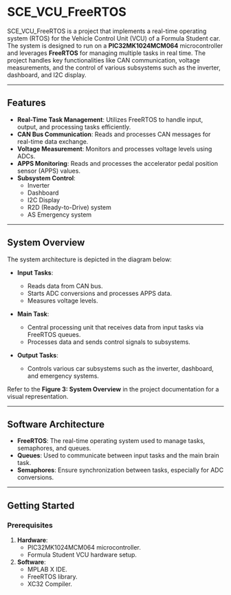 # SCE_VCU_FreeRTOS

SCE_VCU_FreeRTOS is a project that implements a real-time operating system (RTOS) for the Vehicle Control Unit (VCU) of a Formula Student car. The system is designed to run on a **PIC32MK1024MCM064** microcontroller and leverages **FreeRTOS** for managing multiple tasks in real time. The project handles key functionalities like CAN communication, voltage measurements, and the control of various subsystems such as the inverter, dashboard, and I2C display.

---

## Features

- **Real-Time Task Management**: Utilizes FreeRTOS to handle input, output, and processing tasks efficiently.
- **CAN Bus Communication**: Reads and processes CAN messages for real-time data exchange.
- **Voltage Measurement**: Monitors and processes voltage levels using ADCs.
- **APPS Monitoring**: Reads and processes the accelerator pedal position sensor (APPS) values.
- **Subsystem Control**:
  - Inverter
  - Dashboard
  - I2C Display
  - R2D (Ready-to-Drive) system
  - AS Emergency system

---

## System Overview

The system architecture is depicted in the diagram below:

- **Input Tasks**:
  - Reads data from CAN bus.
  - Starts ADC conversions and processes APPS data.
  - Measures voltage levels.

- **Main Task**:
  - Central processing unit that receives data from input tasks via FreeRTOS queues.
  - Processes data and sends control signals to subsystems.

- **Output Tasks**:
  - Controls various car subsystems such as the inverter, dashboard, and emergency systems.

Refer to the **Figure 3: System Overview** in the project documentation for a visual representation.

---

## Software Architecture

- **FreeRTOS**: The real-time operating system used to manage tasks, semaphores, and queues.
- **Queues**: Used to communicate between input tasks and the main brain task.
- **Semaphores**: Ensure synchronization between tasks, especially for ADC conversions.

---

## Getting Started

### Prerequisites

1. **Hardware**:
   - PIC32MK1024MCM064 microcontroller.
   - Formula Student VCU hardware setup.
2. **Software**:
   - MPLAB X IDE.
   - FreeRTOS library.
   - XC32 Compiler.

